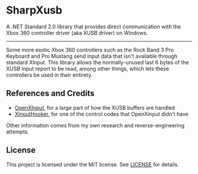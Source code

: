# SharpXusb

A .NET Standard 2.0 library that provides direct communication with the Xbox 360 controller driver (aka XUSB driver) on Windows.

---

Some more exotic Xbox 360 controllers such as the Rock Band 3 Pro Keyboard and Pro Mustang send input data that isn't available through standard XInput. This library allows the normally-unused last 6 bytes of the XUSB input report to be read, among other things, which lets these controllers be used in their entirety.

## References and Credits

- [OpenXInput](https://github.com/Nemirtingas/OpenXinput), for a large part of how the XUSB buffers are handled
- [XInputHooker](https://github.com/nefarius/XinputHooker), for one of the control codes that OpenXinput didn't have

Other information comes from my own research and reverse-engineering attempts.

## License

This project is licensed under the MIT license. See [LICENSE](LICENSE) for details.
